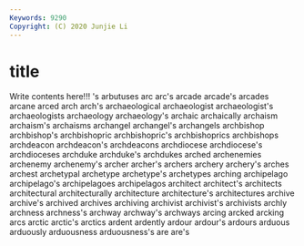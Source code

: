 ```yaml
---
Keywords: 9290
Copyright: (C) 2020 Junjie Li
---
```


# title

Write contents here!!!
's 
arbutuses 
arc
arc's 
arcade 
arcade's 
arcades 
arcane 
arced 
arch 
arch's 
archaeological 
archaeologist
archaeologist's 
archaeologists 
archaeology 
archaeology's 
archaic 
archaically 
archaism 
archaism's 
archaisms 
archangel
archangel's 
archangels 
archbishop 
archbishop's 
archbishopric 
archbishopric's 
archbishoprics 
archbishops 
archdeacon 
archdeacon's
archdeacons 
archdiocese 
archdiocese's 
archdioceses 
archduke 
archduke's 
archdukes 
arched 
archenemies 
archenemy
archenemy's 
archer 
archer's 
archers 
archery 
archery's 
arches 
archest 
archetypal 
archetype
archetype's 
archetypes 
arching 
archipelago 
archipelago's 
archipelagoes 
archipelagos 
architect 
architect's 
architects
architectural 
architecturally 
architecture 
architecture's 
architectures 
archive 
archive's 
archived 
archives 
archiving
archivist 
archivist's 
archivists 
archly 
archness 
archness's 
archway 
archway's 
archways 
arcing
arcked 
arcking 
arcs 
arctic 
arctic's 
arctics 
ardent 
ardently 
ardour 
ardour's
ardours 
arduous 
arduously 
arduousness 
arduousness's 
are 
are's 
